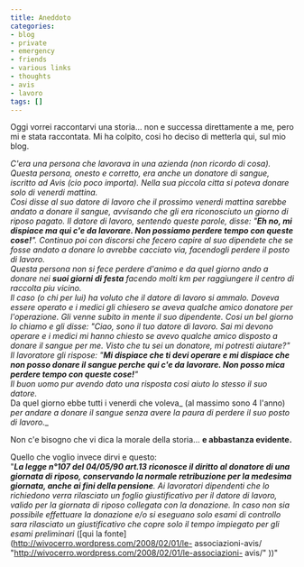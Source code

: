 ```yaml
---
title: Aneddoto
categories:
- blog
- private
- emergency
- friends
- various links
- thoughts
- avis
- lavoro
tags: []
---
```

Oggi vorrei raccontarvi una storia... non e successa direttamente a me, pero
mi e stata raccontata. Mi ha colpito, cosi ho deciso di metterla qui, sul mio
blog.

_C'era una persona che lavorava in una azienda (non ricordo di cosa). Questa
persona, onesto e corretto, era anche un donatore di sangue, iscritto ad Avis
(cio poco importa). Nella sua piccola citta si poteva donare solo di venerdi
mattina.  
Cosi disse al suo datore di lavoro che il prossimo venerdi mattina sarebbe
andato a donare il sangue, avvisando che gli era riconosciuto un giorno di
riposo pagato. Il datore di lavoro, sentendo queste parole, disse: "**Eh no,
mi dispiace ma qui c'e da lavorare. Non possiamo perdere tempo con queste
cose!**". Continuo poi con discorsi che fecero capire al suo dipendete che se
fosse andato a donare lo avrebbe cacciato via, facendogli perdere il posto di
lavoro.  
Questa persona non si fece perdere d'animo e da quel giorno ando a donare nei
**suoi giorni di festa** facendo molti km per raggiungere il centro di
raccolta piu vicino.  
Il caso (o chi per lui) ha voluto che il datore di lavoro si ammalo. Doveva
essere operato e i medici gli chiesero se aveva qualche amico donatore per
l'operazione. Gli venne subito in mente il suo dipendente. Cosi un bel giorno
lo chiamo e gli disse: "Ciao, sono il tuo datore di lavoro. Sai mi devono
operare e i medici mi hanno chiesto se avevo qualche amico disposto a donare
il sangue per me. Visto che tu sei un donatore, mi potresti aiutare?"  
Il lavoratore gli rispose: "**Mi dispiace che ti devi operare e mi dispiace
che non posso donare il sangue perche qui c'e da lavorare. Non posso mica
perdere tempo con queste cose!**"_  
_Il buon uomo pur avendo dato una risposta cosi aiuto lo stesso il suo
datore._  
Da quel giorno ebbe tutti i venerdi che voleva_ (al massimo sono 4 l'anno)
_per andare a donare il sangue senza avere la paura di perdere il suo posto di
lavoro.__  

Non c'e bisogno che vi dica la morale della storia... **e abbastanza
evidente.**

Quello che voglio invece dirvi e questo:  
"_**La legge n°107 del 04/05/90 art.13 riconosce il diritto al donatore di una
giornata di riposo, conservando la normale retribuzione per la medesima
giornata, anche ai fini della pensione**. Ai lavoratori dipendenti che lo
richiedono verra rilasciato un foglio giustificativo per il datore di lavoro,
valido per la giornata di riposo collegata con la donazione. In caso non sia
possibile effettuare la donazione e/o si eseguano solo esami di controllo sara
rilasciato un giustificativo che copre solo il tempo impiegato per gli esami
preliminari_ ([qui la fonte](http://wivocerro.wordpress.com/2008/02/01/le-
associazioni-avis/ "http://wivocerro.wordpress.com/2008/02/01/le-associazioni-
avis/" ))"  

